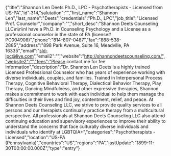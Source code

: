 {"title":"Shannon Len Deets Ph.D., LPC - Psychotherapists - Licensed from US-PA","id":314,"salutation":"","first_name":"Shannon Len","last_name":"Deets","credentials":"Ph.D., LPC","job_title":"Licensed Prof. Counselor","company":"","short_desc":"Shannon Deets Counseling LLC\n\n\nI have a Ph.D. in Counseling Psychology and a License as a professional counselor in the state of PA (license# PC004908)","phone":"814-807-0487","fax":"888-538-2885","address":"898 Park Avenue, Suite 16, Meadville, PA 16335","email":"sld-lpc@live.com","email2":"","website":"http://shannondeetscounseling.com/","website2":"","fees":"Please contact me for fee information","description":"Dr. Shannon Len Deets is a highly trained Licensed Professional Counselor who has years of experience working with diverse individuals, couples, and families. Trained in Interpersonal Process Therapy, Cognitive Behavioral Therapy, Dialectical Behavior Therapy, Play Therapy, Dancing Mindfulness, and other expressive therapies, Shannon makes a commitment to work with each individual to help them manage the difficulties in their lives and find joy, contentment, relief, and peace. At Shannon Deets Counseling LLC, we strive to provide quality services to all persons and our therapists continually practice therapy from a multicultural perspective. All professionals at Shannon Deets Counseling LLC also attend continuing education and supervisory experiences  to improve their ability to understand the concerns that face culturally diverse individuals and individuals who identify at LGBTQIA+","categories":"Psychotherapists - Licensed","location":"US-PA (Pennsylvania)","countries":"US","regions":"PA","lastUpdate":"1899-11-30T00:00:00.000Z","type":"entry"}
